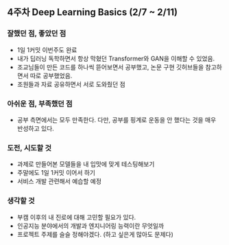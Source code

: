 ## 4주차 Deep Learning Basics (2/7 ~ 2/11)


### 잘했던 점, 좋았던 점
- 1일 1커밋 이번주도 완료
- 내가 딥러닝 독학하면서 항상 막혔던 Transformer와 GAN을 이해할 수 있었음.
- 조교님들이 만든 코드를 하나씩 뜯어보면서 공부했고, 논문 구현 깃허브들을 참고하면서 따로 공부했었음.
- 조원들과 자료 공유하면서 서로 도와줬던 점
 
   
### 아쉬운 점, 부족했던 점
- 공부 측면에서는 모두 만족한다. 다만, 공부를 핑계로 운동을 안 했다는 것을 매우 반성하고 있다.


### 도전, 시도할 것
- 과제로 만들어본 모델들을 내 입맛에 맞게 테스팅해보기
- 주말에도 1일 1커밋 이어서 하기
- 서비스 개발 관련해서 예습할 예정

### 생각할 것
- 부캠 이후의 내 진로에 대해 고민할 필요가 있다.
- 인공지능 분야에서의 개발과 엔지니어링 능력이란 무엇일까
- 프로젝트 주제를 슬슬 정해야겠다. (하고 싶은게 많아도 문제다)
